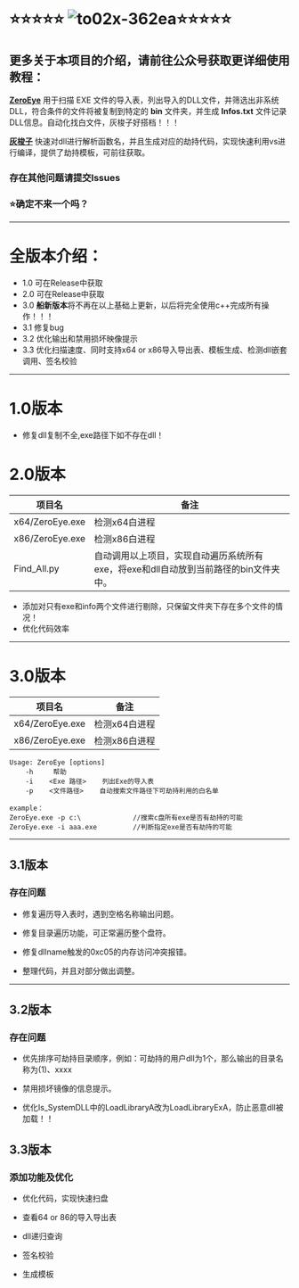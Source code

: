 # ⭐⭐⭐⭐⭐   ![to02x-362ea](https://github.com/user-attachments/assets/55f1bb83-5527-4958-8770-bbb444c2f92f)⭐⭐⭐⭐⭐



## 更多关于本项目的介绍，请前往公众号获取更详细使用教程：

**[ZeroEye](https://mp.weixin.qq.com/s/D0x4XSr37cMrv7Y4ScRqTg)** 用于扫描 EXE 文件的导入表，列出导入的DLL文件，并筛选出非系统DLL，符合条件的文件将被复制到特定的 **bin**  文件夹，并生成 **Infos.txt** 文件记录DLL信息。自动化找白文件，灰梭子好搭档！！！

**[灰梭子](https://mp.weixin.qq.com/s?__biz=MzkyNDUzNjk4MQ==&mid=2247483925&idx=1&sn=7424113417378915f17155260bdeef67&chksm=c1d51beff6a292f9cbb906cbaa2a55925d7ac1faeb9860b2d340b95cd33a2a0478d494daf711&scene=21#wechat_redirect)** 快速对dll进行解析函数名，并且生成对应的劫持代码，实现快速利用vs进行编译，提供了劫持模板，可前往获取。

### 存在其他问题请提交**lssues**

###  ⭐确定不来一个吗？

---

# 全版本介绍：

* 1.0 可在Release中获取
* 2.0 可在Release中获取
* 3.0 **船新版本**将不再在以上基础上更新，以后将完全使用c++完成所有操作！！！
* 3.1 修复bug
* 3.2 优化输出和禁用损坏映像提示
* 3.3 优化扫描速度、同时支持x64 or x86导入导出表、模板生成、检测dll嵌套调用、签名校验
  
---

# 1.0版本
* 修复dll复制不全,exe路径下如不存在dll！


# 2.0版本
| 项目名          | 备注                                                         |
| --------------- | ------------------------------------------------------------ |
| x64/ZeroEye.exe | 检测x64白进程                                                |
| x86/ZeroEye.exe | 检测x86白进程                                                |
| Find_All.py     | 自动调用以上项目，实现自动遍历系统所有exe，将exe和dll自动放到当前路径的bin文件夹中。 |

* 添加对只有exe和info两个文件进行剔除，只保留文件夹下存在多个文件的情况！
* 优化代码效率

---
# 3.0版本
| 项目名             | 备注       |
| --------------- | -------- |
| x64/ZeroEye.exe | 检测x64白进程 |
| x86/ZeroEye.exe | 检测x86白进程 |

```
Usage: ZeroEye [options]
    -h     帮助
    -i    <Exe 路径>    列出Exe的导入表
    -p    <文件路径>    自动搜索文件路径下可劫持利用的白名单

example：
ZeroEye.exe -p c:\             //搜索c盘所有exe是否有劫持的可能
ZeroEye.exe -i aaa.exe         //判断指定exe是否有劫持的可能
```
---
## 3.1版本
### 存在问题

* 修复遍历导入表时，遇到空格名称输出问题。
 
* 修复目录遍历功能，可正常遍历整个盘符。

* 修复dllname触发的0xc05的内存访问冲突报错。

* 整理代码，并且对部分做出调整。

---
## 3.2版本
### 存在问题

* 优先排序可劫持目录顺序，例如：可劫持的用户dll为1个，那么输出的目录名称为(1)、xxxx

* 禁用损坏镜像的信息提示。

* 优化Is_SystemDLL中的LoadLibraryA改为LoadLibraryExA，防止恶意dll被加载！！

## 3.3版本
### 添加功能及优化

* 优化代码，实现快速扫盘

* 查看64 or 86的导入导出表

* dll递归查询

* 签名校验
  
* 生成模板

